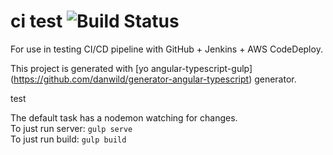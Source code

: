 # ci test ![Build Status](http://jenkins.nawth.io:8080/buildStatus/icon?job=CodeDeployProject)

For use in testing CI/CD pipeline with GitHub + Jenkins + AWS CodeDeploy.

This project is generated with [yo angular-typescript-gulp] (https://github.com/danwild/generator-angular-typescript)
generator.

test

The default task has a nodemon watching for changes.<br/>
To just run server: `gulp serve`<br/>
To just run build: `gulp build`